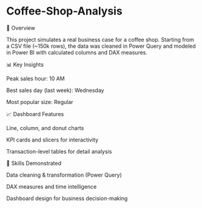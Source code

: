 # Coffee-Shop-Analysis
📌 Overview

This project simulates a real business case for a coffee shop. Starting from a CSV file (~150k rows), the data was cleaned in Power Query and modeled in Power BI with calculated columns and DAX measures.

📊 Key Insights

Peak sales hour: 10 AM

Best sales day (last week): Wednesday

Most popular size: Regular

📈 Dashboard Features

Line, column, and donut charts

KPI cards and slicers for interactivity

Transaction-level tables for detail analysis

🎯 Skills Demonstrated

Data cleaning & transformation (Power Query)

DAX measures and time intelligence

Dashboard design for business decision-making
